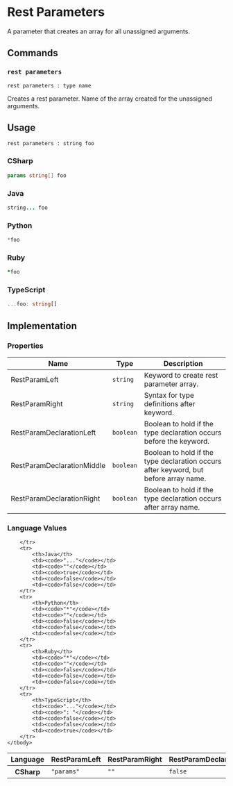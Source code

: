 # Rest Parameters

A parameter that creates an array for all unassigned arguments.


## Commands

### `rest parameters`

`rest parameters : type name`

Creates a rest parameter.
Name of the array created for the unassigned arguments.

## Usage

```gls
rest parameters : string foo
```

### CSharp

```csharp
params string[] foo
```

### Java

```java
string... foo
```
### Python

```python
*foo
```

### Ruby

```ruby
*foo
```

### TypeScript

```typescript
...foo: string[]
```


## Implementation

### Properties

<table>
    <thead>
        <th>Name</th>
        <th>Type</th>
        <th>Description</th>
    </thead>
    <tbody>
        <tr>
            <td>RestParamLeft</td>
            <td><code>string</code></td>
            <td>Keyword to create rest parameter array.</td>
        </tr>
        <tr>
            <td>RestParamRight</td>
            <td><code>string</code></td>
            <td>Syntax for type definitions after keyword.</td>
        </tr>
        <tr>
            <td>RestParamDeclarationLeft</td>
            <td><code>boolean</code></td>
            <td>Boolean to hold if the type declaration occurs before the keyword.</td>
        </tr>
        <tr>
            <td>RestParamDeclarationMiddle</td>
            <td><code>boolean</code></td>
            <td>Boolean to hold if the type declaration occurs after keyword, but before array name.</td>
        </tr>
        <tr>
            <td>RestParamDeclarationRight</td>
            <td><code>boolean</code></td>
            <td>Boolean to hold if the type declaration occurs after array name.</td>
        </tr>
    </tbody>
</table>

### Language Values

<table>
    <thead>
        <th>Language</th>
        <th>RestParamLeft</th>
        <th>RestParamRight</th>
        <th>RestParamDeclarationLeft</th>
        <th>RestParamDeclarationMiddle</th>
        <th>RestParamDeclarationRight</th>
    </thead>
    <tbody>
        <tr>
            <th>CSharp</th>
            <td><code>"params"</code></td>
            <td><code>""</code></td>
            <td><code>false</code></td>
            <td><code>true</code></td>
            <td><code>false</code></td>

        </tr>
        <tr>
            <th>Java</th>
            <td><code>"..."</code></td>
            <td><code>""</code></td>
            <td><code>true</code></td>
            <td><code>false</code></td>
            <td><code>false</code></td>
        </tr>
        <tr>
            <th>Python</th>
            <td><code>"*"</code></td>
            <td><code>""</code></td>
            <td><code>false</code></td>
            <td><code>false</code></td>
            <td><code>false</code></td>
        </tr>
        <tr>
            <th>Ruby</th>
            <td><code>"*"</code></td>
            <td><code>""</code></td>
            <td><code>false</code></td>
            <td><code>false</code></td>
            <td><code>false</code></td>
        </tr>
        <tr>
            <th>TypeScript</th>
            <td><code>"..."</code></td>
            <td><code>": "</code></td>
            <td><code>false</code></td>
            <td><code>false</code></td>
            <td><code>true</code></td>
        </tr>
    </tbody>
</table>
